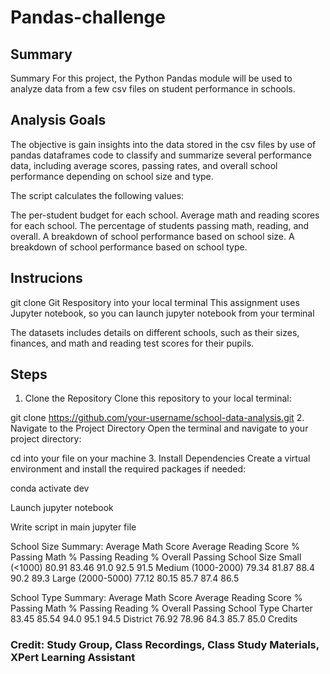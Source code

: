 # Pandas-challenge
## Summary
Summary
For this project, the Python Pandas module will be used to analyze data from a few csv files on student performance in schools. 

## Analysis Goals
The objective is gain insights into the data stored in the csv files by use of pandas dataframes code to classify and summarize several performance data, including average scores, passing rates, and overall school performance depending on school size and type.

The script calculates the following values:

The per-student budget for each school.
Average math and reading scores for each school.
The percentage of students passing math, reading, and overall.
A breakdown of school performance based on school size.
A breakdown of school performance based on school type.

## Instrucions 
git clone Git Respository into your local terminal
This assignment uses Jupyter notebook, so you can launch jupyter notebook from your terminal

The datasets includes details on different schools, such as their sizes, finances, and math and reading test scores for their pupils.

## Steps
1. Clone the Repository
Clone this repository to your local terminal:

git clone https://github.com/your-username/school-data-analysis.git
2. Navigate to the Project Directory
Open the terminal and navigate to your project directory:

cd into your file on your machine
3. Install Dependencies
Create a virtual environment and install the required packages if needed:

conda activate dev

Launch jupyter notebook

Write script in main jupyter file

School Size Summary:
                     Average Math Score  Average Reading Score  % Passing Math  % Passing Reading  % Overall Passing
School Size
Small (<1000)                     80.91                  83.46            91.0               92.5               91.5
Medium (1000-2000)                79.34                  81.87            88.4               90.2               89.3
Large (2000-5000)                 77.12                  80.15            85.7               87.4               86.5

School Type Summary:
                 Average Math Score  Average Reading Score  % Passing Math  % Passing Reading  % Overall Passing
School Type
Charter                     83.45                  85.54            94.0               95.1               94.5
District                    76.92                  78.96            84.3               85.7               85.0
Credits

### Credit: Study Group, Class Recordings, Class Study Materials, XPert Learning Assistant 
